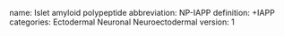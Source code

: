 name: Islet amyloid polypeptide
abbreviation: NP-IAPP
definition: +IAPP
categories: Ectodermal Neuronal Neuroectodermal
version: 1
